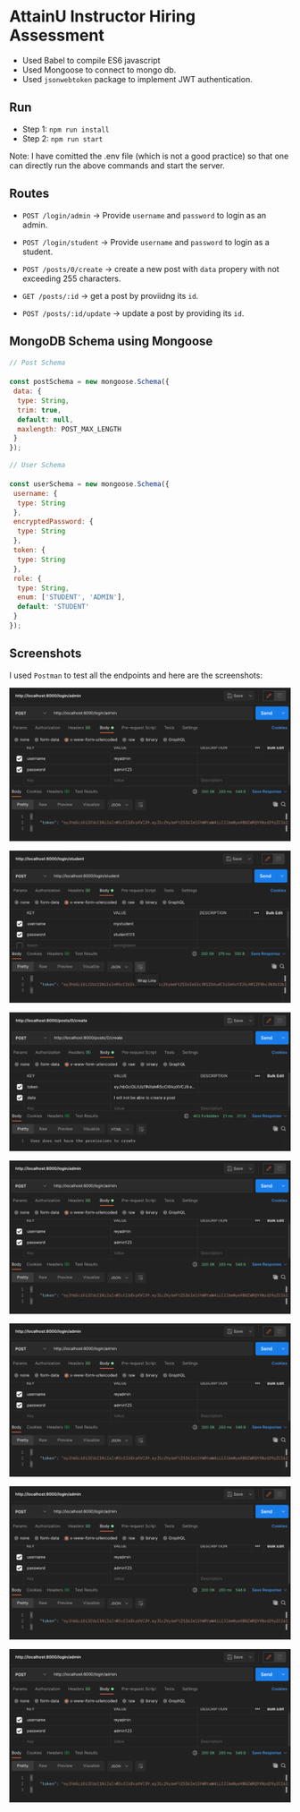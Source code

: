 # AttainU Instructor Hiring Assessment

- Used Babel to compile ES6 javascript
- Used Mongoose to connect to mongo db.
- Used `jsonwebtoken` package to implement JWT authentication.

## Run

- Step 1: `npm run install`
- Step 2: `npm run start`

Note: I have comitted the .env file (which is not a good practice) so that one can directly run the above commands and start the server.

## Routes

- `POST /login/admin` -> Provide `username` and `password` to login as an admin.
  
- `POST /login/student` -> Provide `username` and `password` to login as a student.
  
- `POST /posts/0/create` -> create a new post with `data` propery with not exceeding 255 characters.
  
- `GET /posts/:id` -> get a post by proviidng its `id`.
  
- `POST /posts/:id/update` -> update a post by providing its `id`.

## MongoDB Schema using Mongoose

```javascript
// Post Schema

const postSchema = new mongoose.Schema({
 data: {
  type: String,
  trim: true,
  default: null,
  maxlength: POST_MAX_LENGTH
 }
});
```

```javascript
// User Schema

const userSchema = new mongoose.Schema({
 username: {
  type: String
 },
 encryptedPassword: {
  type: String
 },
 token: {
  type: String
 },
 role: {
  type: String,
  enum: ['STUDENT', 'ADMIN'],
  default: 'STUDENT'
 }
});
```

## Screenshots

I used `Postman` to test all the endpoints and here are the screenshots:

![Login as an 'Admin' User](https://github.com/ranemihir/attainu-hiring-assessment/blob/main/screenshots/create_admin.png)

![Login as an 'Student' User](https://github.com/ranemihir/attainu-hiring-assessment/blob/main/screenshots/student_login.png)

![Error message on Student User is not authorised to create/update/delete ](https://github.com/ranemihir/attainu-hiring-assessment/blob/main/screenshots/user_not_authorised.png)

![Create an Admin User](https://github.com/ranemihir/attainu-hiring-assessment/blob/main/screenshots/create_admin.png)

![Create an Admin User](https://github.com/ranemihir/attainu-hiring-assessment/blob/main/screenshots/create_admin.png)

![Create an Admin User](https://github.com/ranemihir/attainu-hiring-assessment/blob/main/screenshots/create_admin.png)

![Create an Admin User](https://github.com/ranemihir/attainu-hiring-assessment/blob/main/screenshots/create_admin.png)
